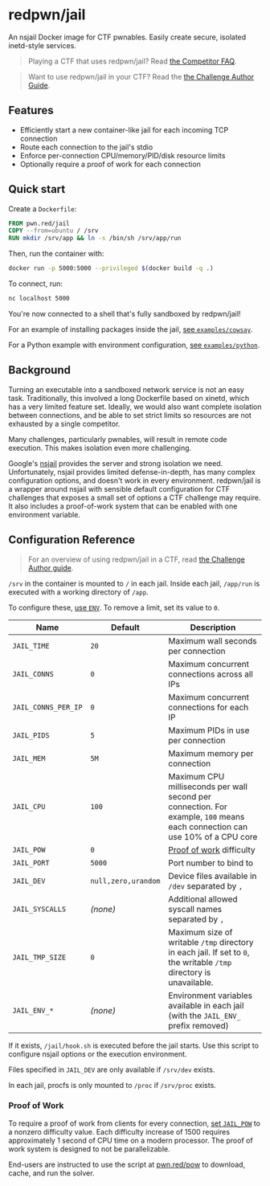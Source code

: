 # redpwn/jail

An nsjail Docker image for CTF pwnables. Easily create secure, isolated inetd-style services.

> Playing a CTF that uses redpwn/jail? Read [the Competitor FAQ](docs/competitors.md).

> Want to use redpwn/jail in your CTF? Read the [the Challenge Author Guide](docs/challenge-authors.md).

## Features

- Efficiently start a new container-like jail for each incoming TCP connection
- Route each connection to the jail's stdio
- Enforce per-connection CPU/memory/PID/disk resource limits
- Optionally require a proof of work for each connection

## Quick start

Create a `Dockerfile`:

```dockerfile
FROM pwn.red/jail
COPY --from=ubuntu / /srv
RUN mkdir /srv/app && ln -s /bin/sh /srv/app/run
```

Then, run the container with:

```sh
docker run -p 5000:5000 --privileged $(docker build -q .)
```

To connect, run:

```sh
nc localhost 5000
```

You're now connected to a shell that's fully sandboxed by redpwn/jail!

For an example of installing packages inside the jail, [see `examples/cowsay`](examples/cowsay/Dockerfile).

For a Python example with environment configuration, [see `examples/python`](examples/python/Dockerfile).

## Background

Turning an executable into a sandboxed network service is not an easy task. Traditionally, this involved a long Dockerfile based on xinetd, which has a very limited feature set. Ideally, we would also want complete isolation between connections, and be able to set strict limits so resources are not exhausted by a single competitor.

Many challenges, particularly pwnables, will result in remote code execution. This makes isolation even more challenging.

Google's [nsjail](https://github.com/google/nsjail) provides the server and strong isolation we need. Unfortunately, nsjail provides limited defense-in-depth, has many complex configuration options, and doesn't work in every environment. redpwn/jail is a wrapper around nsjail with sensible default configuration for CTF challenges that exposes a small set of options a CTF challenge may require. It also includes a proof-of-work system that can be enabled with one environment variable.

## Configuration Reference

> For an overview of using redpwn/jail in a CTF, read [the Challenge Author guide](docs/challenge-authors.md).

`/srv` in the container is mounted to `/` in each jail. Inside each jail, `/app/run` is executed with a working directory of `/app`.

To configure these, [use `ENV`](https://docs.docker.com/engine/reference/builder/#env). To remove a limit, set its value to `0`.

| Name                | Default             | Description                                                                                                                 |
| ------------------- | ------------------- | --------------------------------------------------------------------------------------------------------------------------- |
| `JAIL_TIME`         | `20`                | Maximum wall seconds per connection                                                                                         |
| `JAIL_CONNS`        | `0`                 | Maximum concurrent connections across all IPs                                                                               |
| `JAIL_CONNS_PER_IP` | `0`                 | Maximum concurrent connections for each IP                                                                                  |
| `JAIL_PIDS`         | `5`                 | Maximum PIDs in use per connection                                                                                          |
| `JAIL_MEM`          | `5M`                | Maximum memory per connection                                                                                               |
| `JAIL_CPU`          | `100`               | Maximum CPU milliseconds per wall second per connection. For example, `100` means each connection can use 10% of a CPU core |
| `JAIL_POW`          | `0`                 | [Proof of work](#proof-of-work) difficulty                                                                                  |
| `JAIL_PORT`         | `5000`              | Port number to bind to                                                                                                      |
| `JAIL_DEV`          | `null,zero,urandom` | Device files available in `/dev` separated by `,`                                                                           |
| `JAIL_SYSCALLS`     | _(none)_            | Additional allowed syscall names separated by `,`                                                                           |
| `JAIL_TMP_SIZE`     | `0`                 | Maximum size of writable `/tmp` directory in each jail. If set to `0`, the writable `/tmp` directory is unavailable.        |
| `JAIL_ENV_*`        | _(none)_            | Environment variables available in each jail (with the `JAIL_ENV_` prefix removed)                                          |

If it exists, `/jail/hook.sh` is executed before the jail starts. Use this script to configure nsjail options or the execution environment.

Files specified in `JAIL_DEV` are only available if `/srv/dev` exists.

In each jail, procfs is only mounted to `/proc` if `/srv/proc` exists.

### Proof of Work

To require a proof of work from clients for every connection, [set `JAIL_POW`](#configuration-reference) to a nonzero difficulty value. Each difficulty increase of 1500 requires approximately 1 second of CPU time on a modern processor. The proof of work system is designed to not be parallelizable.

End-users are instructed to use the script at [pwn.red/pow](https://pwn.red/pow) to download, cache, and run the solver.
